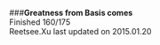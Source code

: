 ###__Greatness from Basis comes__    
Finished 160/175      
Reetsee.Xu last updated on 2015.01.20               
